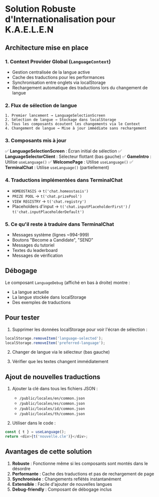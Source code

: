 # Solution Robuste d'Internationalisation pour K.A.E.L.E.N

## Architecture mise en place

### 1. Context Provider Global (`LanguageContext`)
- Gestion centralisée de la langue active
- Cache des traductions pour les performances
- Synchronisation entre onglets via localStorage
- Rechargement automatique des traductions lors du changement de langue

### 2. Flux de sélection de langue

```
1. Premier lancement → LanguageSelectionScreen
2. Sélection de langue → Stockage dans localStorage
3. Tous les composants écoutent les changements via le Context
4. Changement de langue → Mise à jour immédiate sans rechargement
```

### 3. Composants mis à jour

✅ **LanguageSelectionScreen** : Écran initial de sélection
✅ **LanguageSelectorClient** : Sélecteur flottant (bas gauche)
✅ **GameIntro** : Utilise `useLanguage()`
✅ **WelcomePage** : Utilise `useLanguage()`
✅ **TerminalChat** : Utilise `useLanguage()` (partiellement)

### 4. Traductions implémentées dans TerminalChat

- `HOMEOSTASIS` → `t('chat.homeostasis')`
- `PRIZE POOL` → `t('chat.prizePool')`
- `VIEW REGISTRY` → `t('chat.registry')`
- Placeholders d'input → `t('chat.inputPlaceholderFirst')` / `t('chat.inputPlaceholderDefault')`

### 5. Ce qu'il reste à traduire dans TerminalChat

- Messages système (lignes ~994-999)
- Boutons "Become a Candidate", "SEND"
- Messages du tutoriel
- Textes du leaderboard
- Messages de vérification

## Débogage

Le composant `LanguageDebug` (affiché en bas à droite) montre :
- La langue actuelle
- La langue stockée dans localStorage
- Des exemples de traductions

## Pour tester

1. Supprimer les données localStorage pour voir l'écran de sélection :
```javascript
localStorage.removeItem('language-selected');
localStorage.removeItem('preferred-language');
```

2. Changer de langue via le sélecteur (bas gauche)

3. Vérifier que les textes changent immédiatement

## Ajout de nouvelles traductions

1. Ajouter la clé dans tous les fichiers JSON :
   - `/public/locales/en/common.json`
   - `/public/locales/es/common.json`
   - `/public/locales/id/common.json`
   - `/public/locales/th/common.json`

2. Utiliser dans le code :
```typescript
const { t } = useLanguage();
return <div>{t('nouvelle.cle')}</div>;
```

## Avantages de cette solution

1. **Robuste** : Fonctionne même si les composants sont montés dans le désordre
2. **Performante** : Cache des traductions et pas de rechargement de page
3. **Synchronisée** : Changements reflétés instantanément
4. **Extensible** : Facile d'ajouter de nouvelles langues
5. **Debug-friendly** : Composant de débogage inclus 
